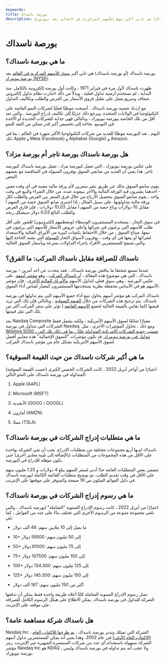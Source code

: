 ```yaml
---
keywords: 
title: بورصة ناسداك
description: ما هي بورصة ناسداك؟ بورصة ناسداك (أو بورصة ناسداك) هي ثاني أكبر سوق للأسهم المركزية في العالم بعد نيويورك
---
```


# بورصة ناسداك
## ما هي بورصة ناسداك؟

بورصة ناسداك (أو بورصة ناسداك) هي ثاني أكبر [سوق للأسهم المركزية في العالم](/stock-exchange) بعد [بورصة نيويورك (NYSE)](/nyse).

ظهرت ناسداك لأول مرة في فبراير 1971 ، وكانت أول بورصة إلكترونية بالكامل. منذ البداية ، لم تستخدم أرضية تداول فعلية ، وبدلاً من ذلك اختارت نظام تداول إلكتروني شفاف وسريع يعمل على تقليل فروق الأسعار بين العرض والطلب وتكاليف التداول.

مع ازدياد شعبية بورصة ناسداك ، أصبحت موطنًا فعليًا لشركات النمو القائمة على التكنولوجيا في الولايات المتحدة. ويرجع ذلك جزئيًا إلى تكاليف إدراج البورصة ، والتي تعد أقل من تلك الخاصة ببورصة نيويورك ، وبالتالي فهي جذابة للشركات الجديدة أو الآخذة في التوسع. بحاجة إلى تخصيص أكبر قدر ممكن من النقد للنمو.

اليوم ، تعد البورصة موطنًا للعديد من شركات التكنولوجيا الأكثر شهرة في العالم ، بما في ذلك Apple و Meta (Facebook) و Alphabet (Google) و Amazon.

## هل بورصة ناسداك بورصة تاجر أم بورصة مزاد؟

على عكس بورصة نيويورك ، التي تعمل كبورصة مزاد ، تعمل بورصة ناسداك كبورصة تاجر. هذا يعني أن العديد من صانعي السوق يوفرون السيولة في المنافسة مع بعضهم البعض.

يقوم صانعو السوق بذلك عن طريق نشر سعرين لأي ورقة مالية معينة في أي وقت معين - أحدهما يشترون فيه الورقة المالية والآخر يبيعونه عنده. من خلال الشراء والبيع في وقت واحد ، يقوم صانعو السوق بتحصيل الأرباح من خلال فرق السعر بين العرض والطلب لكل ورقة مالية يتداولونها. على سبيل المثال ، إذا اشترى صانع السوق حصة من السهم أ مقابل 10 دولارات وباع حصة من السهم أ مقابل 10.03 دولارات ، فإن فارق العرض والطلب البالغ 0.03 دولار سيشكل ربحه.

في سوق التجار ، يستخدم المستثمرون الوسطاء (ومعظمهم إلكترونيون) للعثور على أقل طلب للأسهم التي يرغبون في شرائها وأعلى عروض الأسعار للأسهم التي يرغبون في بيعها. صناع السوق ، من خلال الاحتفاظ بكميات كبيرة من الأوراق المالية والاستعداد لشرائها أو بيعها في أي وقت ، يوفرون لأسواق التجار [السيولة](/liquidity) التي تشتد الحاجة إليها والتي تسمح للمستثمرين الأفراد بإجراء التداولات بسرعة وبأسعار السوق الحالية.

## ناسداك للصرافة مقابل ناسداك المركب: ما الفرق؟

عندما تسمع شخصًا ما يناقش بورصة ناسداك ، فقد يتحدث عن أحد أمرين - بورصة ناسداك ، التي هي موضوع هذه المقالة ، أو [ناسداك المركب](/nasdaqcompositeindex) ، وهو [مؤشر أسهم](/marketindex). على عكس البورصة ، وهي سوق فعلي لتداول الأسهم [والأوراق المالية الأخرى](/security) ، فإن مؤشر الأسهم هو في الأساس محفظة نظرية يستخدمها المستثمرون كمعيار لقياس أداء السوق.

ناسداك المركب هو مؤشر أسهم يحاول تتبع أداء جميع الأسهم التي يتم تداولها في بورصة ناسداك. يتم ترجيح هذه الشركات من خلال [القيمة السوقية](/capitalization) ، وبالتالي فإن تلك التي تزيد قيمتها (كما تقاس بالقيمة الحالية لجميع [الأسهم القائمة](/outstandingshares) ) تؤثر على سعر المركب أكثر من تلك التي تقل قيمتها.

يعد Nasdaq Composite معيارًا شائعًا لسوق الأسهم الأمريكية ، ولكنه يشمل فقط الشركات التي تتداول في بورصة Nasdaq. ومع ذلك ، تحاول المؤشرات الأخرى ، مثل [Wilshire 5000 ، تضمين جميع الشركات الأمريكية المتداولة علنًا ، بما في ذلك تلك التي تتداول في بورصة نيويورك.](/wilshire5000equityindex) قد تكون مؤشرات "السوق الإجمالية" هذه معايير أفضل لسوق الأسهم الأمريكية بشكل عام من مؤشر ناسداك المركب.

## ما هي أكبر شركات ناسداك من حيث القيمة السوقية؟

اعتبارًا من أواخر أبريل 2022 ، كانت الشركات الخمس الكبرى (حسب القيمة السوقية) المتداولة في بورصة ناسداك على النحو التالي:

1. Apple (AAPL)

1. Microsoft (MSFT)

1. الأبجدية (GOOG / GOOGL)

1. أمازون (AMZN)

1. تسلا (TSLA)

## ما هي متطلبات إدراج الشركات في بورصة ناسداك؟

ناسداك لديها أربع مجموعات مختلفة من متطلبات الإدراج. يجب أن تفي الشركة بواحدة على الأقل من هذه المجموعات من المتطلبات (بالإضافة إلى تلبية معايير أخرى) حتى تكون مؤهلة للإدراج في البورصة.

تتضمن بعض المتطلبات العامة حدًا أدنى لسعر السهم يبلغ 4 دولارات و 1.25 مليون سهم على الأقل في وقت تقديم الطلب. تم توضيح متطلبات القائمة الكاملة لبورصة ناسداك في دليل القوائم المكون من 19 صفحة والمتوفر على موقعها على الإنترنت.

## ما هي رسوم إدراج الشركات في بورصة ناسداك؟

اعتبارًا من أبريل 2022 ، كانت رسوم الإدراج السنوية "الشاملة" لبورصة ناسداك ، والتي تلغي مجموعة متنوعة من الرسوم الأخرى التي تختلف بناءً على عدد من العوامل ، كما يلي:

- ما يصل إلى 10 ملايين سهم: 48 ألف دولار

- 10+ إلى 50 مليون سهم: 59500 دولار

- 50+ إلى 75 مليون سهم: 81000 دولار

- 75+ إلى 100 مليون سهم: 107500 دولار

- 100+ إلى 125 مليون سهم: 134،500 دولار

- 125+ إلى 150 مليون سهم: 145،500 دولار

- أكثر من 150 مليون سهم: 167 ألف دولار

تمثل رسوم الإدراج السنوية الشاملة كليًا أعلاه طريقة واحدة فقط يمكن أن تدفعها الشركة للتداول في بورصة ناسداك. يمكن الاطلاع على هيكل الرسوم الكامل للصرافة على موقعه على الإنترنت.

## هل ناسداك شركة مساهمة عامة؟

Nasdaq Inc ، الشركة التي تمتلك وتدير بورصة ناسداك ، [تم طرحها للاكتتاب العام (الاكتتاب العام الأولي)](/ipo) في عام 2002. وهذا يعني أنه يمكن للمستثمرين تداول أسهم الشركة بسهولة باستخدام أي عدد من شركات السمسرة الشهيرة عبر الإنترنت. رمز مؤشر Nasdaq Inc هو NDAQ ، ولا عجب أنه يتم تداوله في بورصة ناسداك وليس بورصة نيويورك.

